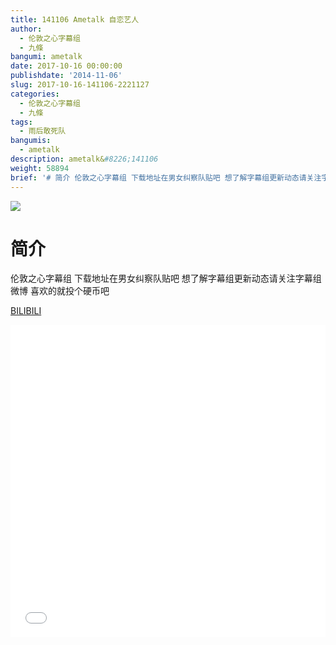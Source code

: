 ```yaml
---
title: 141106 Ametalk 自恋艺人
author:
  - 伦敦之心字幕组
  - 九條
bangumi: ametalk
date: 2017-10-16 00:00:00
publishdate: '2014-11-06'
slug: 2017-10-16-141106-2221127
categories:
  - 伦敦之心字幕组
  - 九條
tags:
  - 雨后敢死队
bangumis:
  - ametalk
description: ametalk&#8226;141106
weight: 58894
brief: '# 简介 伦敦之心字幕组 下载地址在男女纠察队贴吧 想了解字幕组更新动态请关注字幕组微博 喜欢的就投个硬币吧'
---
```


![](https://i.imgur.com/AKE2FS4.jpg)

# 简介  
伦敦之心字幕组 下载地址在男女纠察队贴吧 想了解字幕组更新动态请关注字幕组微博 喜欢的就投个硬币吧

  [BILIBILI](https://www.bilibili.com/video/av2221127/)


<div class="vcontainer">  <iframe class='video' src="//www.bilibili.com/blackboard/player.html?aid=2221127" width="100%" height="500" frameborder="0" allowfullscreen="allowfullscreen"></iframe></div>
